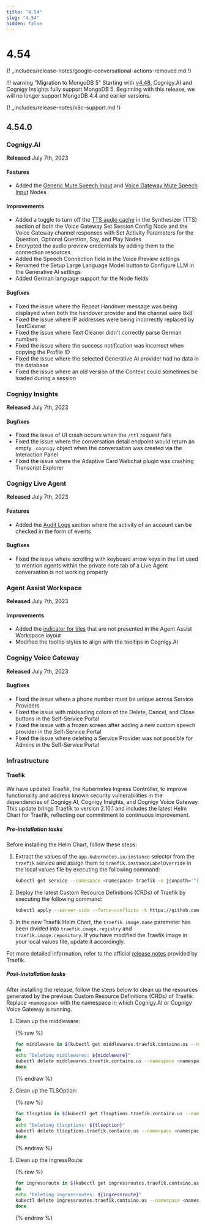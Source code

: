 ```yaml
---
title: "4.54"
slug: "4.54"
hidden: false
---
```


# 4.54

{! _includes/release-notes/google-conversational-actions-removed.md !}

!!! warning "Migration to MongoDB 5"
    Starting with [v4.48](https://docs.cognigy.com/release-notes/4.48/), Cognigy.AI and Cognigy Insights fully support MongoDB 5. Beginning with this release, we will no longer support MongoDB 4.4 and earlier versions.

{! _includes/release-notes/k8c-support.md !}

## 4.54.0

### Cognigy.AI

**Released** July 7th, 2023

#### Features

- Added the [Generic Mute Speech Input](../ai/flow-nodes/generic-voice-nodes/mute-speech-input.md) and [Voice Gateway Mute Speech Input](../ai/flow-nodes/vg/mute-speech-input.md) Nodes

#### Improvements

- Added a toggle to turn off the [TTS audio cache](../ai/flow-nodes/vg/parameter-details.md#synthesizer---text-to-speech) in the Synthesizer (TTS) section of both the Voice Gateway Set Session Config Node and the Voice Gateway channel responses with Set Activity Parameters for the Question, Optional Question, Say, and Play Nodes
- Encrypted the audio preview credentials by adding them to the connection resources
- Added the Speech Connection field in the Voice Preview settings
- Renamed the Setup Large Language Model button to Configure LLM in the Generative AI settings
- Added German language support for the Node fields

#### Bugfixes

- Fixed the issue where the Repeat Handover message was being displayed when both the handover provider and the channel were 8x8
- Fixed the issue where IP addresses were being incorrectly replaced by TextCleaner
- Fixed the issue where Text Cleaner didn't correctly parse German numbers
- Fixed the issue where the success notification was incorrect when copying the Profile ID
- Fixed the issue where the selected Generative AI provider had no data in the database
- Fixed the issue where an old version of the Context could sometimes be loaded during a session

### Cognigy Insights

**Released** July 7th, 2023

#### Bugfixes

- Fixed the issue of UI crash occurs when the `/ttl` request fails
- Fixed the issue where the conversation detail endpoint would return an empty `_cognigy` object when the conversation was created via the Interaction Panel
- Fixed the issue where the Adaptive Card Webchat plugin was crashing Transcript Explorer

### Cognigy Live Agent

**Released** July 7th, 2023

#### Features

- Added the [Audit Logs](../live-agent/audit-logs.md) section where the activity of an account can be checked in the form of events

#### Bugfixes

- Fixed the issue where scrolling with keyboard arrow keys in the list used to mention agents within the private note tab of a Live Agent conversation is not working properly

### Agent Assist Workspace

**Released** July 7th, 2023

#### Improvements

- Added the [indicator for tiles](../agent-assist/configuration.md#tile-id) that are not presented in the Agent Assist Workspace layout
- Modified the tooltip styles to align with the tooltips in Cognigy.AI

### Cognigy Voice Gateway

**Released** July 7th, 2023

#### Bugfixes

- Fixed the issue where a phone number must be unique across Service Providers
- Fixed the issue with misleading colors of the Delete, Cancel, and Close buttons in the Self-Service Portal
- Fixed the issue with a frozen screen after adding a new custom speech provider in the Self-Service Portal
- Fixed the issue where deleting a Service Provider was not possible for Admins in the Self-Service Portal

### Infrastructure

#### Traefik

We have updated Traefik, the Kubernetes Ingress Controller,
to improve functionality and address known security vulnerabilities in the dependencies of Cognigy.AI,
Cognigy Insights, and Cognigy Voice Gateway.
This update brings Traefik to version 2.10.1 and includes the latest Helm Chart for Traefik,
reflecting our commitment to continuous improvement.

##### Pre-installation tasks

Before installing the Helm Chart, follow these steps:

1. Extract the values of the `app.kubernetes.io/instance` selector from the `traefik` service and assign them to `traefik.instanceLabelOverride` in the local values file by executing the following command:
   ```bash
   kubectl get service --namespace <namespace> traefik -o jsonpath='"{.spec.selector.app\.kubernetes\.io\/instance}"{"\n"}'
   ```
2. Deploy the latest Custom Resource Definitions (CRDs) of Traefik by executing the following command:
   ```bash
   kubectl apply --server-side --force-conflicts -k https://github.com/traefik/traefik-helm-chart/traefik/crds/
   ```
3. In the new Traefik Helm Chart, the `traefik.image.name` parameter has been divided into `traefik.image.registry` and `traefik.image.repository`. If you have modified the Traefik image in your local values file, update it accordingly.

For more detailed information, refer to the official [release notes](https://github.com/traefik/traefik-helm-chart/releases) provided by Traefik.

##### Post-installation tasks

After installing the release,
follow the steps below to clean up the resources generated by the previous Custom Resource Definitions
(CRDs) of Traefik.
Replace `<namespace>` with the namespace in which Cognigy.AI or Cognigy Voice Gateway is running.

1. Clean up the middleware:

   {% raw %}

      ```bash
      for middleware in $(kubectl get middlewares.traefik.containo.us --namespace <namespace> -o go-template='{{range .items }}{{if eq .apiVersion "traefik.containo.us/v1alpha1"}}{{printf "%s\n" .metadata.name}}{{end}}{{end}}')
      do
      echo "Deleting middlewares: ${middleware}"
      kubectl delete middlewares.traefik.containo.us --namespace <namespace> ${middleware}
      done
      ```

   {% endraw %}

2. Clean up the TLSOption:

   {% raw %}

      ```bash
      for tlsoption in $(kubectl get tlsoptions.traefik.containo.us --namespace <namespace> -o go-template='{{range .items }}{{printf "%s\n" .metadata.name}}{{end}}')
      do
      echo "Deleting tlsoptions: ${tlsoption}"
      kubectl delete tlsoptions.traefik.containo.us --namespace <namespace> ${tlsoption}
      done
      ```

   {% endraw %}

3. Clean up the IngressRoute:

   {% raw %}

     ```bash
     for ingressroute in $(kubectl get ingressroutes.traefik.containo.us --namespace <namespace> -o go-template='{{range .items }}{{printf "%s\n" .metadata.name}}{{end}}')
     do
     echo "Deleting ingressroutes: ${ingressroute}"
     kubectl delete ingressroutes.traefik.containo.us --namespace <namespace> ${ingressroute}
     done
     ```

   {% endraw %}
